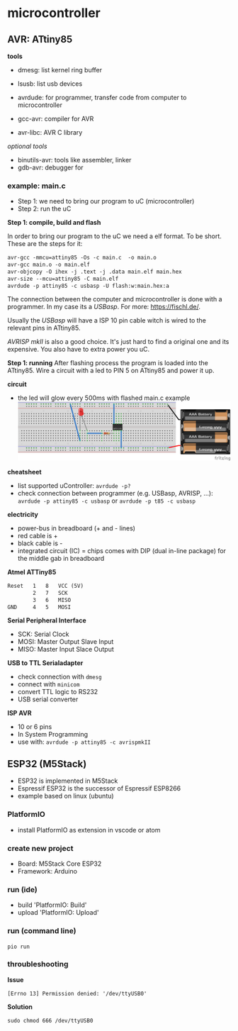 # microcontroller

## AVR: ATtiny85
__tools__
* dmesg: list kernel ring buffer
* lsusb: list usb devices

* avrdude: for programmer, transfer code from computer to microcontroller
* gcc-avr: compiler for AVR
* avr-libc: AVR C library

_optional tools_
* binutils-avr: tools like assembler, linker
* gdb-avr: debugger for 

### example: main.c

* Step 1: we need to bring our program to uC (microcontroller)
* Step 2: run the uC

__Step 1: compile, build and flash__

In order to bring our program to the uC we need a elf format. To be short. These are the steps for it: 
```
avr-gcc -mmcu=attiny85 -Os -c main.c  -o main.o
avr-gcc main.o -o main.elf
avr-objcopy -O ihex -j .text -j .data main.elf main.hex
avr-size --mcu=attiny85 -C main.elf 
avrdude -p attiny85 -c usbasp -U flash:w:main.hex:a
``` 

The connection between the computer and microcontroller is done with a programmer. In my case its a _USBasp_. For more: https://fischl.de/.

Usually the _USBasp_ will have a ISP 10 pin cable witch is wired to the relevant pins in ATtiny85.

_AVRISP mkII_ is also a good choice. It's just hard to find a original one and its expensive. You also have to extra power you uC.

__Step 1: running__
After flashing process the program is loaded into the ATtiny85. Wire a circuit with a led to PIN 5 on ATtiny85 and power it up.

__circuit__
* the led will glow every 500ms with flashed main.c example
![](main-sketch.png)

__cheatsheet__
* list supported uController: `avrdude -p?`
* check connection between programmer (e.g. USBasp, AVRISP, ...): `avrdude -p attiny85 -c usbasp` or `avrdude -p t85 -c usbasp`

__electricity__
* power-bus in breadboard (+ and - lines)
* red cable is +
* black cable is -
* integrated circuit (IC) = chips comes with DIP (dual in-line package) for the middle gab in breadboard

__Atmel ATTiny85__

```
Reset	1	8	VCC (5V)
		2	7	SCK
		3	6	MISO
GND		4	5	MOSI
```

__Serial Peripheral Interface__
* SCK: Serial Clock
* MOSI: Master Output Slave Input
* MISO: Master Input Slace Output

__USB to TTL Serialadapter__
* check connection with `dmesg`
* connect with `minicom`
* convert TTL logic to RS232
* USB serial converter

__ISP AVR__
* 10 or 6 pins
* In System Programming
* use with: `avrdude -p attiny85 -c avrispmkII`

## ESP32 (M5Stack)
* ESP32 is implemented in M5Stack
* Espressif ESP32 is the successor of Espressif ESP8266
* example based on linux (ubuntu)

### PlatformIO
* install PlatformIO as extension in vscode or atom

### create new project
* Board: M5Stack Core ESP32
* Framework: Arduino

### run (ide)
* build 'PlatformIO: Build'
* upload 'PlatformIO: Upload'

### run (command line)
```
pio run
```

### throubleshooting
__Issue__
```
[Errno 13] Permission denied: '/dev/ttyUSB0'
```
__Solution__
```
sudo chmod 666 /dev/ttyUSB0
```

